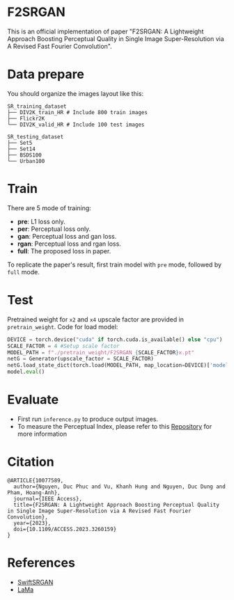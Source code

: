 # F2SRGAN
This is an official implementation of paper "F2SRGAN: A Lightweight Approach Boosting Perceptual Quality in Single Image Super-Resolution via A Revised Fast Fourier Convolution".

# Data prepare
You should organize the images layout like this:

```shell
SR_training_dataset
├── DIV2K_train_HR # Include 800 train images
├── Flickr2K
└── DIV2K_valid_HR # Include 100 test images

SR_testing_dataset
├── Set5
├── Set14
├── BSDS100
└── Urban100
```

# Train
There are 5 mode of training:
- **pre**: L1 loss only.
- **per**: Perceptual loss only.
- **gan**: Perceptual loss and gan loss.
- **rgan**: Perceptual loss and rgan loss.
- **full**: The proposed loss in paper.  

To replicate the paper's result, first train model with `pre` mode, followed by `full` mode.

# Test
Pretrained weight for `x2` and `x4` upscale factor are provided in `pretrain_weight`. Code for load model:
```python
DEVICE = torch.device("cuda" if torch.cuda.is_available() else "cpu")
SCALE_FACTOR = 4 #Setup scale factor
MODEL_PATH = f"./pretrain_weight/F2SRGAN_{SCALE_FACTOR}x.pt"
netG = Generator(upscale_factor = SCALE_FACTOR)
netG.load_state_dict(torch.load(MODEL_PATH, map_location=DEVICE)['model'])
model.eval()
```

# Evaluate
- First run `inference.py` to produce output images.
- To measure the Perceptual Index, please refer to this [Repository](https://github.com/roimehrez/PIRM2018) for more information

# Citation
```
@ARTICLE{10077589,  
  author={Nguyen, Duc Phuc and Vu, Khanh Hung and Nguyen, Duc Dung and Pham, Hoang-Anh},  
  journal={IEEE Access},  
  title={F2SRGAN: A Lightweight Approach Boosting Perceptual Quality in Single Image Super-Resolution via A Revised Fast Fourier Convolution},    
  year={2023},  
  doi={10.1109/ACCESS.2023.3260159}
}
```

# References
- [SwiftSRGAN](https://github.com/Koushik0901/Swift-SRGAN)
- [LaMa](https://github.com/advimman/lama)
